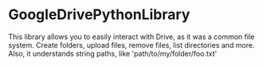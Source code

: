 # GoogleDrivePythonLibrary
This library allows you to easily interact with Drive, as it was a common file system. Create folders, upload files, remove files, list directories and more. Also, it understands string paths, like 'path/to/my/folder/foo.txt'
